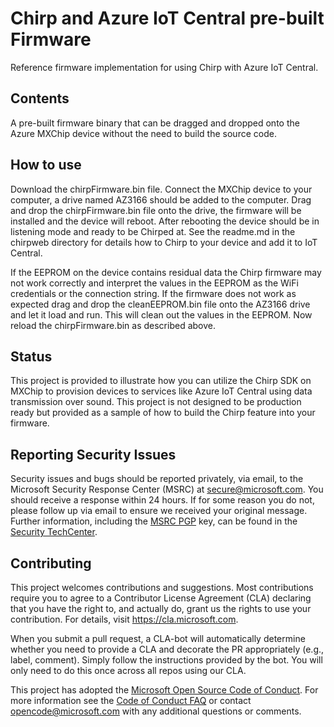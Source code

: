 # Chirp and Azure IoT Central pre-built Firmware

Reference firmware implementation for using Chirp with Azure IoT Central.

## Contents

A pre-built firmware binary that can be dragged and dropped onto the Azure MXChip device without the need to build the source code.

## How to use

Download the chirpFirmware.bin file.  Connect the MXChip device to your computer, a drive named AZ3166 should be added to the computer.  Drag and drop the chirpFirmware.bin file onto the drive, the firmware will be installed and the device will reboot.  After rebooting the device should be in listening mode and ready to be Chirped at.  See the readme.md in the chirpweb directory for details how to Chirp to your device and add it to IoT Central.

If the EEPROM on the device contains residual data the Chirp firmware may not work correctly and interpret the values in the EEPROM as the WiFi credentials or the connection string.  If the firmware does not work as expected drag and drop the cleanEEPROM.bin file onto the AZ3166 drive and let it load and run.  This will clean out the values in the EEPROM.  Now reload the chirpFirmware.bin as described above.

## Status

This project is provided to illustrate how you can utilize the Chirp SDK on MXChip to provision devices to services like Azure IoT Central using data transmission over sound.  This project is not designed to be production ready but provided as a sample of how to build the Chirp feature into your firmware.

## Reporting Security Issues

Security issues and bugs should be reported privately, via email, to the Microsoft Security
Response Center (MSRC) at [secure@microsoft.com](mailto:secure@microsoft.com). You should
receive a response within 24 hours. If for some reason you do not, please follow up via
email to ensure we received your original message. Further information, including the
[MSRC PGP](https://technet.microsoft.com/en-us/security/dn606155) key, can be found in
the [Security TechCenter](https://technet.microsoft.com/en-us/security/default).

## Contributing

This project welcomes contributions and suggestions.  Most contributions require you to agree to a
Contributor License Agreement (CLA) declaring that you have the right to, and actually do, grant us
the rights to use your contribution. For details, visit https://cla.microsoft.com.

When you submit a pull request, a CLA-bot will automatically determine whether you need to provide
a CLA and decorate the PR appropriately (e.g., label, comment). Simply follow the instructions
provided by the bot. You will only need to do this once across all repos using our CLA.

This project has adopted the [Microsoft Open Source Code of Conduct](https://opensource.microsoft.com/codeofconduct/).
For more information see the [Code of Conduct FAQ](https://opensource.microsoft.com/codeofconduct/faq/) or
contact [opencode@microsoft.com](mailto:opencode@microsoft.com) with any additional questions or comments.